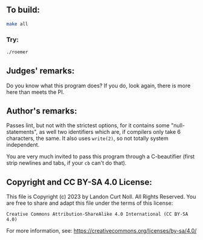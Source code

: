 ## To build:

```sh
make all
```


### Try:

```sh
./roemer
```


## Judges' remarks:

Do you know what this program does?  If you do, look again, there is more here
than meets the PI.


## Author's remarks:

Passes lint, but not with the strictest options, for it contains some
"null-statements", as well two identifiers which are, if compilers only take 6
characters, the same.  It also uses `write(2)`, so not totally system
independent.

You are very much invited to pass this program through a C-beautifier (first
strip newlines and tabs, if your `cb` can't do that).


## Copyright and CC BY-SA 4.0 License:

This file is Copyright (c) 2023 by Landon Curt Noll.  All Rights Reserved.
You are free to share and adapt this file under the terms of this license:

    Creative Commons Attribution-ShareAlike 4.0 International (CC BY-SA 4.0)

For more information, see: https://creativecommons.org/licenses/by-sa/4.0/
